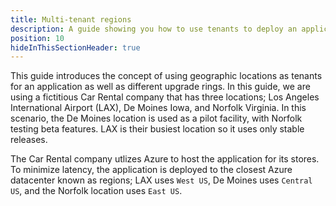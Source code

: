 ```yaml
---
title: Multi-tenant regions
description: A guide showing you how to use tenants to deploy an application to regions using different release rings in Octopus Deploy.
position: 10
hideInThisSectionHeader: true
---
```


This guide introduces the concept of using geographic locations as tenants for an application as well as different upgrade rings.  In this guide, we are using a fictitious Car Rental company that has three locations; Los Angeles International Airport (LAX), De Moines Iowa, and Norfolk Virginia.  In this scenario, the De Moines location is used as a pilot facility, with Norfolk testing beta features.  LAX is their busiest location so it uses only stable releases.

The Car Rental company utlizes Azure to host the application for its stores.  To minimize latency, the application is deployed to the closest Azure datacenter known as regions; LAX uses `West US`, De Moines uses `Central US`, and the Norfolk location uses `East US`.  